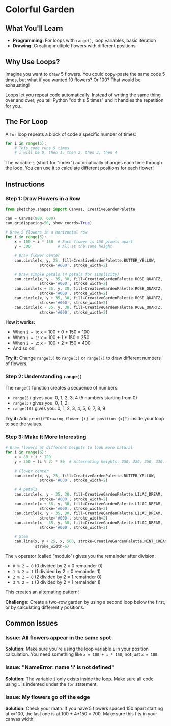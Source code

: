 # Colorful Garden

## What You'll Learn
- **Programming:** For loops with `range()`, loop variables, basic iteration
- **Drawing:** Creating multiple flowers with different positions

## Why Use Loops?

Imagine you want to draw 5 flowers. You could copy-paste the same code 5 times, but what if you wanted 10 flowers? Or 100? That would be exhausting!

Loops let you repeat code automatically. Instead of writing the same thing over and over, you tell Python "do this 5 times" and it handles the repetition for you.

## The For Loop

A `for` loop repeats a block of code a specific number of times:

```python
for i in range(5):
    # This code runs 5 times
    # i will be 0, then 1, then 2, then 3, then 4
```

The variable `i` (short for "index") automatically changes each time through the loop. You can use it to calculate different positions for each flower!

## Instructions

### Step 1: Draw Flowers in a Row

```python
from sketchpy.shapes import Canvas, CreativeGardenPalette

can = Canvas(800, 600)
can.grid(spacing=50, show_coords=True)

# Draw 5 flowers in a horizontal row
for i in range(5):
    x = 100 + i * 150  # Each flower is 150 pixels apart
    y = 300            # All at the same height

    # Draw flower center
    can.circle(x, y, 25, fill=CreativeGardenPalette.BUTTER_YELLOW,
               stroke='#000', stroke_width=2)

    # Draw simple petals (4 petals for simplicity)
    can.circle(x, y - 35, 30, fill=CreativeGardenPalette.ROSE_QUARTZ,
               stroke='#000', stroke_width=2)
    can.circle(x + 35, y, 30, fill=CreativeGardenPalette.ROSE_QUARTZ,
               stroke='#000', stroke_width=2)
    can.circle(x, y + 35, 30, fill=CreativeGardenPalette.ROSE_QUARTZ,
               stroke='#000', stroke_width=2)
    can.circle(x - 35, y, 30, fill=CreativeGardenPalette.ROSE_QUARTZ,
               stroke='#000', stroke_width=2)
```

**How it works:**
- When `i = 0`: x = 100 + 0 * 150 = 100
- When `i = 1`: x = 100 + 1 * 150 = 250
- When `i = 2`: x = 100 + 2 * 150 = 400
- And so on!

**Try it:** Change `range(5)` to `range(3)` or `range(7)` to draw different numbers of flowers.

### Step 2: Understanding `range()`

The `range()` function creates a sequence of numbers:
- `range(5)` gives you: 0, 1, 2, 3, 4 (5 numbers starting from 0)
- `range(3)` gives you: 0, 1, 2
- `range(10)` gives you: 0, 1, 2, 3, 4, 5, 6, 7, 8, 9

**Try it:** Add `print(f"Drawing flower {i} at position {x}")` inside your loop to see the values.

### Step 3: Make It More Interesting

```python
# Draw flowers at different heights to look more natural
for i in range(6):
    x = 80 + i * 120
    y = 250 + (i % 2) * 80  # Alternating heights: 250, 330, 250, 330...

    # Flower center
    can.circle(x, y, 25, fill=CreativeGardenPalette.BUTTER_YELLOW,
               stroke='#000', stroke_width=2)

    # 4 petals
    can.circle(x, y - 35, 30, fill=CreativeGardenPalette.LILAC_DREAM,
               stroke='#000', stroke_width=2)
    can.circle(x + 35, y, 30, fill=CreativeGardenPalette.LILAC_DREAM,
               stroke='#000', stroke_width=2)
    can.circle(x, y + 35, 30, fill=CreativeGardenPalette.LILAC_DREAM,
               stroke='#000', stroke_width=2)
    can.circle(x - 35, y, 30, fill=CreativeGardenPalette.LILAC_DREAM,
               stroke='#000', stroke_width=2)

    # Stem
    can.line(x, y + 25, x, 500, stroke=CreativeGardenPalette.MINT_CREAM,
             stroke_width=6)
```

The `%` operator (called "modulo") gives you the remainder after division:
- `0 % 2 = 0` (0 divided by 2 = 0 remainder 0)
- `1 % 2 = 1` (1 divided by 2 = 0 remainder 1)
- `2 % 2 = 0` (2 divided by 2 = 1 remainder 0)
- `3 % 2 = 1` (3 divided by 2 = 1 remainder 1)

This creates an alternating pattern!

**Challenge:** Create a two-row garden by using a second loop below the first, or by calculating different y positions.

## Common Issues

### Issue: All flowers appear in the same spot
**Solution:** Make sure you're using the loop variable `i` in your position calculation. You need something like `x = 100 + i * 150`, not just `x = 100`.

### Issue: "NameError: name 'i' is not defined"
**Solution:** The variable `i` only exists inside the loop. Make sure all code using `i` is indented under the `for` statement.

### Issue: My flowers go off the edge
**Solution:** Check your math. If you have 5 flowers spaced 150 apart starting at x=100, the last one is at 100 + 4*150 = 700. Make sure this fits in your canvas width!
